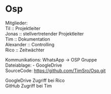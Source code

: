 # Osp


Mitglieder:  
Til :: Projektleiter  
Jonas  :: stellvertretender Projektleiter  
Tim :: Dokumentation  
Alexander :: Controlling  
Rico :: Zeitwächter  

Kommunikations: WhatsApp -> OSP Gruppe  
Dateiablage: - GoogleDrive  
SourceCode: https://github.com/TimSro/Osp.git  

GoogleDrive Zugriff bei Rico  
GitHub Zugriff bei Tim  

